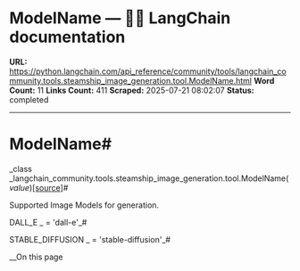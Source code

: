 # ModelName — 🦜🔗 LangChain  documentation

**URL:** https://python.langchain.com/api_reference/community/tools/langchain_community.tools.steamship_image_generation.tool.ModelName.html
**Word Count:** 11
**Links Count:** 411
**Scraped:** 2025-07-21 08:02:07
**Status:** completed

---

# ModelName\#

_class _langchain\_community.tools.steamship\_image\_generation.tool.ModelName\(_value_\)[\[source\]](https://python.langchain.com/api_reference/_modules/langchain_community/tools/steamship_image_generation/tool.html#ModelName)\#     

Supported Image Models for generation.

DALL\_E _ = 'dall-e'_\#     

STABLE\_DIFFUSION _ = 'stable-diffusion'_\#     

__On this page